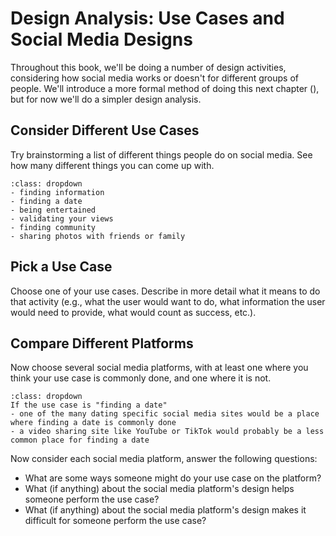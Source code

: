 # Design Analysis: Use Cases and Social Media Designs

Throughout this book, we'll be doing a number of design activities, considering how social media works or doesn't for different groups of people. We'll introduce a more formal method of doing this next chapter ([](../ch06_authenticity/08_design_analysis_facebook_name.md)), but for now we'll do a simpler design analysis.

## Consider Different Use Cases

Try brainstorming a list of different things people do on social media. See how many different things you can come up with.

````{admonition} If you can't think of any uses open this for some starting ideas
:class: dropdown
- finding information
- finding a date
- being entertained
- validating your views
- finding community
- sharing photos with friends or family
````

## Pick a Use Case

Choose one of your use cases. Describe in more detail what it means to do that activity (e.g., what the user would want to do, what information the user would need to provide, what would count as success, etc.).


## Compare Different Platforms
Now choose several social media platforms, with at least one where you think your use case is commonly done, and one where it is not.

````{admonition} Open this for a concrete example
:class: dropdown
If the use case is "finding a date"
- one of the many dating specific social media sites would be a place where finding a date is commonly done
- a video sharing site like YouTube or TikTok would probably be a less common place for finding a date
````

Now consider each social media platform, answer the following questions:
- What are some ways someone might do your use case on the platform?
- What (if anything) about the social media platform's design helps someone perform the use case?
- What (if anything) about the social media platform's design makes it difficult for someone perform the use case?
